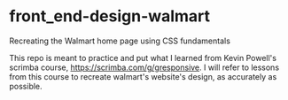 # front_end-design-walmart
Recreating the Walmart home page using CSS fundamentals

This repo is meant to practice and put what I learned from Kevin Powell's scrimba course, https://scrimba.com/g/gresponsive.
I will refer to lessons from this course to recreate walmart's website's design, as accurately as possible.
